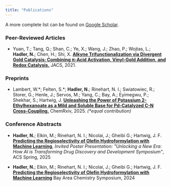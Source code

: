 ```yaml
---
title: "Publications"
---
```


A more complete list can be found on [Google Scholar](https://scholar.google.com/citations?user=IBnzxfkAAAAJ&hl=en).

### Peer-Reviewed Articles
- Yuan, T.; Tang, Q.; Shan, C.; Ye, X.; Wang, J.; Zhao, P.; Wojtas, L.; **Hadler, N.**; Chen, H.; Shi, X. **[Alkyne Trifunctionalization via Divergent Gold Catalysis: Combining π-Acid Activation, Vinyl-Gold Addition, and Redox Catalysis.](https://doi.org/10.1021/jacs.1c01811)** JACS, 2021.

### Preprints
- Lambert, W.\*; Felten, S.\*; **Hadler, N.**; Rinehart, N. I.; Swiatowiec, R.; Storer, G.; Henle, J.; Servos, M.; Yang, C.; Bay, A.; Eyimegwu, P.; Shekhar, S.; Hartwig, J. **[Unleashing the Power of Potassium 2-Ethylhexanoate as a Mild and Soluble Base for Pd-Catalyzed C-N Cross-Coupling.](https://doi.org/10.26434/chemrxiv-2025-59c10)** ChemRxiv, 2025. *(\*equal contribution)*

### Conference Abstracts
- **Hadler, N.**; Elkin, M.; Rinehart, N. I.; Nicolai, J.; Gheibi G.; Hartwig, J. F. **[Predicting the Regioselectivity of Olefin Hydroformylation with Machine Learning](https://acs.digitellinc.com/p/s/predicting-the-regioselectivity-of-olefin-hydroformylation-using-machine-learning-620605)**,  *Invited Poster Presentation: "Unlocking a New Era: How AI is Transforming Drug Discovery and Development Symposium"*, ACS Spring, 2025

- **Hadler, N.**; Elkin, M.; Rinehart, N. I.; Nicolai, J.; Gheibi G.; Hartwig, J. F. **[Predicting the Regioselectivity of Olefin Hydroformylation with Machine Learning](https://www.bayareachemistrysymposium.com/2024-program)**  Bay Area Chemistry Symposium, 2024